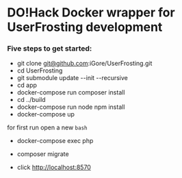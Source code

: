 # DO!Hack Docker wrapper for UserFrosting development

### Five steps to get started:

* git clone git@github.com:iGore/UserFrosting.git
* cd UserFrosting
* git submodule update --init --recursive
* cd app
* docker-compose run composer install
* cd ../build
* docker-compose run node npm install
* docker-compose up

for first run open a new `bash`

* docker-compose exec php
* composer migrate


* click [http://localhost:8570](http://localhost:8570)